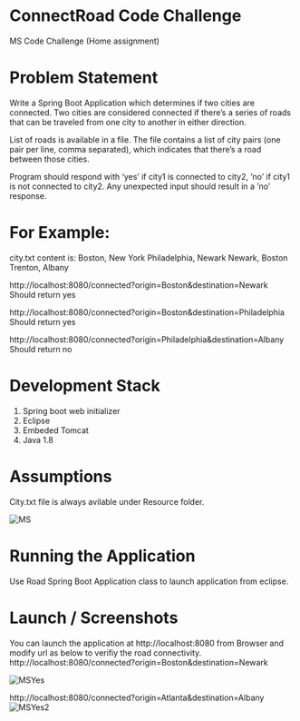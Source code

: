 # ConnectRoad Code Challenge
MS Code Challenge (Home assignment)

# Problem Statement
Write a Spring Boot Application which determines if two cities are connected. Two cities are considered
connected if there’s a series of roads that can be traveled from one city to another in either direction.

List of roads is available in a file. The file contains a list of city pairs (one pair per line, comma separated), 
which indicates that there’s a road between those cities.

Program should respond with ‘yes’ if city1 is connected to city2, ’no’ if city1 is not connected to city2.
Any unexpected input should result in a ’no’ response.

# For Example:
city.txt content is:
Boston, New York
Philadelphia, Newark
Newark, Boston
Trenton, Albany


http://localhost:8080/connected?origin=Boston&destination=Newark
Should return yes

http://localhost:8080/connected?origin=Boston&destination=Philadelphia
Should return yes

http://localhost:8080/connected?origin=Philadelphia&destination=Albany
Should return no

# Development Stack
1. Spring boot web initializer 
2. Eclipse
3. Embeded Tomcat
4. Java 1.8

# Assumptions
City.txt file is always avilable under Resource folder.

![MS](https://user-images.githubusercontent.com/62044788/87993274-18f93580-cab8-11ea-80d3-b50a9e30c9c3.JPG)


# Running the Application
Use Road Spring Boot Application class to launch application from eclipse.

# Launch / Screenshots
You can launch the application at http://localhost:8080 from Browser
and modify url as below to verifiy the road connectivity.
http://localhost:8080/connected?origin=Boston&destination=Newark

![MSYes](https://user-images.githubusercontent.com/62044788/87994768-ca4d9a80-cabb-11ea-8ba0-3a44ad17d466.JPG)

http://localhost:8080/connected?origin=Atlanta&destination=Albany
![MSYes2](https://user-images.githubusercontent.com/62044788/87994833-ee10e080-cabb-11ea-8571-1ec8250520d1.JPG)










  
  
  
